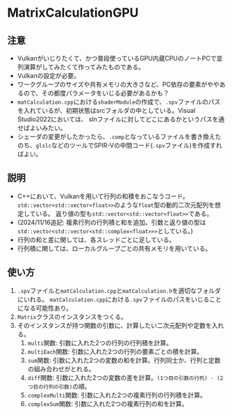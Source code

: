 # MatrixCalculationGPU
## 注意
* Vulkanがいじりたくて、かつ普段使っているGPU内蔵CPUのノートPCで並列演算がしてみたくて作ってみたものである。
* Vulkanの設定が必要。
* ワークグループのサイズや共有メモリの大きさなど、PC依存の要素がややあるので、その都度パラメータをいじる必要があるかも？
* `matCalculation.cpp`における`shaderModule`の作成で、`.spv`ファイルのパスを入れているが、初期状態はsrcフォルダの中としている。Visual Studio2022においては、
slnファイルに対してどこにあるかというパスを通せばよいみたい。
* シェーダの変更がしたかったら、`.comp`となっているファイルを書き換えたのち、`glslc`などのツールでSPIR-Vの中間コード(`.spv`ファイル)を作成すればよい。
## 説明
* C++において、Vulkanを用いて行列の和積をおこなうコード。`std::vector<std::vector<float>>`のような`float`型の動的二次元配列を想定している。
返り値の型も`std::vector<std::vector<float>>`である。
* (2024/11/16追記: 複素行列の行列積と和を追加。引数と返り値の型は`std::vector<std::vector<std::complex<float>>>`としている。)
* 行列の和と差に関しては、各スレッドごとに足している。
* 行列積に関しては、ローカルグループごとの共有メモリを用いている。
## 使い方
1. `.spv`ファイルと`matCalculation.cpp`と`matCalculation.h`を適切なフォルダにいれる。
`matCalculation.cpp`における`.spv`ファイルのパスをいじることになる可能性あり。
2.   `Matrix`クラスのインスタンスをつくる。
3. そのインスタンスが持つ関数の引数に、計算したい二次元配列や定数を入れる。
   1.  `multi`関数: 引数に入れた2つの行列の行列積を計算。
   2.  `multiEach`関数: 引数に入れた2つの行列の要素ごとの積を計算。
   3.  `sum`関数: 引数に入れた2つの変数の和を計算。行列同士か、行列と定数の組み合わせがとれる。
   4.  `diff`関数: 引数に入れた2つの変数の差を計算。`(1つ目の引数の行列) - (2つ目の行列の引数)`の順。
   5.  `complexMulti`関数: 引数に入れた2つの複素行列の行列積を計算。
   6.  `complexSum`関数: 引数に入れた2つの複素行列の和を計算。

